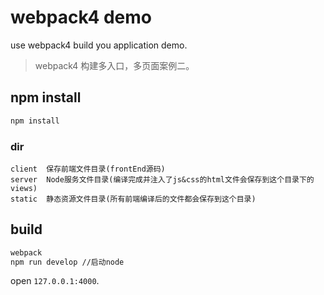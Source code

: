# webpack4 demo
use webpack4 build you application demo.

> webpack4 构建多入口，多页面案例二。

## npm install

```sh
npm install
```

### dir

```
client  保存前端文件目录(frontEnd源码)
server  Node服务文件目录(编译完成并注入了js&css的html文件会保存到这个目录下的views)
static  静态资源文件目录(所有前端编译后的文件都会保存到这个目录)
```

## build

```sh
webpack
npm run develop //启动node
```

open `127.0.0.1:4000`.
